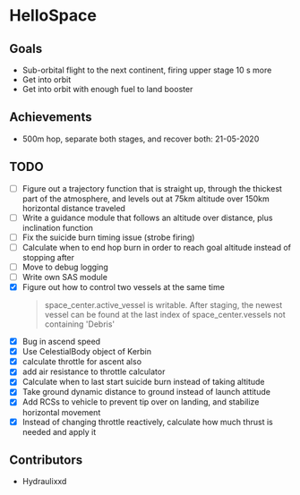 # HelloSpace

## Goals
* Sub-orbital flight to the next continent, firing upper stage 10 s more
* Get into orbit
* Get into orbit with enough fuel to land booster

## Achievements
* 500m hop, separate both stages, and recover both: 21-05-2020

## TODO
- [ ] Figure out a trajectory function that is straight up, through the thickest part of the atmosphere, and levels out at 75km altitude over 150km horizontal distance traveled
- [ ] Write a guidance module that follows an altitude over distance, plus inclination function
- [ ] Fix the suicide burn timing issue (strobe firing)
- [ ] Calculate when to end hop burn in order to reach goal altitude instead of stopping after
- [ ] Move to debug logging
- [ ] Write own SAS module
- [x] Figure out how to control two vessels at the same time
    > space_center.active_vessel is writable. After staging, the newest vessel can be found at the last index of space_center.vessels not containing 'Debris'
- [x] Bug in ascend speed
- [x] Use CelestialBody object of Kerbin
- [x] calculate throttle for ascent also
- [x] add air resistance to throttle calculator
- [x] Calculate when to last start suicide burn instead of taking altitude
- [x] Take ground dynamic distance to ground instead of launch attitude
- [x] Add RCSs to vehicle to prevent tip over on landing, and stabilize horizontal movement
- [x] Instead of changing throttle reactively, calculate how much thrust is needed and apply it

## Contributors
* Hydraulixxd
